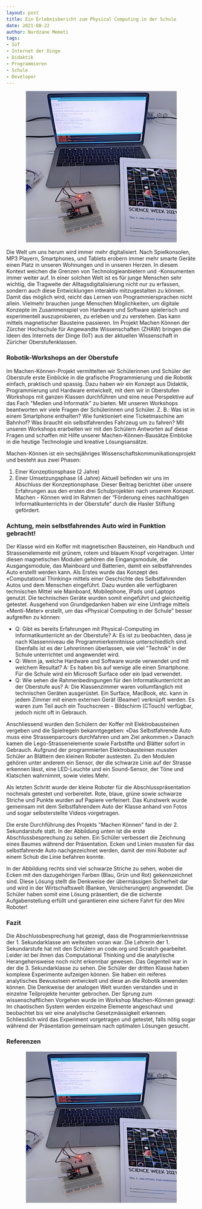 ```yaml
--- 
layout: post
title: Ein Erlebnisbericht zum Physical Computing in der Schule
date: 2021-08-22
author: Nurdzane Memeti
tags: 
- IoT
- Internet der Dinge
- Didaktik
- Programmieren
- Schule
- Developer
---
```



<p align="center">
  <img width="400" height="400" src="/assets/images/post_20210812/0_ScienceWeek.png">
</p>

Die Welt um uns herum wird immer mehr digitalisiert. Nach Spielkonsolen, MP3 Playern, Smartphones, und Tablets erobern immer mehr smarte Geräte einen Platz in unseren Wohnungen und in unseren Herzen. In diesem Kontext weichen die Grenzen von Technologieanbietern und -Konsumenten immer weiter auf. In einer solchen Welt ist es für junge Menschen sehr wichtig, die Tragweite der Alltagsdigitalisierung nicht nur zu erfassen, sondern auch diese Entwicklungen interaktiv mitzugestalten zu können. Damit das möglich wird, reicht das Lernen von Programmiersprachen nicht allein. Vielmehr brauchen junge Menschen Möglichkeiten, um digitale Konzepte im Zusammenspiel von Hardware und Software spielerisch und experimentell auszuprobieren, zu erleben und zu verstehen. Das kann mittels magnetischer Bausteine passieren. Im Projekt Machen Können der Zürcher Hochschule für Angewandte Wissenschaften (ZHAW) bringen die Ideen des Internets der Dinge (IoT) aus der aktuellen Wissenschaft in Züricher Oberstufenklassen.

### Robotik-Workshops an der Oberstufe 

Im Machen-Können-Projekt vermittelten wir Schülerinnen und Schüler der Oberstufe erste Einblicke in die grafische Programmierung und die Robotik einfach, praktisch und spassig. Dazu haben wir ein Konzept aus Didaktik, Programmierung und Hardware entwickelt, mit dem wir in Oberstufen Workshops mit ganzen Klassen durchführen und eine neue Perspektive auf das Fach "Medien und Informatik" zu bieten. Mit unseren Workshops beantworten wir viele Fragen der Schülerinnen und Schüler. Z. B.: Was ist in einem Smartphone enthalten? Wie funktioniert eine Ticketmaschine am Bahnhof? Was braucht ein selbstfahrendes Fahrzeug um zu fahren? Mit unseren Workshops erarbeiten wir mit den Schülern Antworten auf diese Fragen und schaffen mit Hilfe unserer Machen-Können-Bausätze Einblicke in die heutige Technologie und kreative Lösungsansätze.

Machen-Können ist ein sechsjähriges Wissenschaftskommunikationsprojekt und besteht aus zwei Phasen:
1.	Einer Konzeptionsphase (2 Jahre)
2.	Einer Umsetzungsphase (4 Jahre)
Aktuell befinden wir uns im Abschluss der Konzeptionsphase. Dieser Beitrag berichtet über unsere Erfahrungen aus den ersten drei Schulprojekten nach unserem Konzept. Machen - Können wird im Rahmen der “Förderung eines nachhaltigen Informatikunterrichts in der Oberstufe” durch die Hasler Stiftung gefördert. 

### Achtung, mein selbstfahrendes Auto wird in Funktion gebracht!  

Der Klasse wird ein Koffer mit magnetischen Bausteinen, ein Handbuch und Strassenelemente mit grünem, rotem und blauem Knopf 
vorgetragen. Unter diesen magnetischen Modulen gehören die Eingangsmodule, die Ausgangsmodule, das Mainboard und Batterien, damit ein selbstfahrendes Auto erstellt werden kann.
Als Erstes wurde das Konzept des «Computational Thinking» mittels einer Geschichte des Selbstfahrenden Autos und dem Menschen eingeführt. Dazu wurden alle verfügbaren technischen Mittel wie Mainboard, Mobilephone, IPads und Laptops genutzt. Die technischen Geräte wurden somit eingeführt und gleichzeitig getestet. Ausgehend von Grundgedanken haben wir eine Umfrage mittels «Menti-Meter» erstellt, um das «Physical Computing in der Schule" besser aufgreifen zu können:  

- Q: Gibt es bereits Erfahrungen mit Physical-Computing im Informatikunterricht an der Oberstufe? 
A: Es ist zu beobachten, dass je nach Klassenniveau die Programmierkenntnisse unterschiedlich sind. Ebenfalls ist es der Lehrerinnen überlassen, wie viel "Technik" in der Schule unterrichtet und angewendet wird.
- Q: Wenn ja, welche Hardware und Software wurde verwendet und mit welchem Resultat? A: Es haben bis auf wenige alle einen Smartphone. Für die Schule wird ein Microsoft Surface oder ein Ipad verwendet.
- Q: Wie sehen die Rahmenbedingungen für den Informatikunterricht an der Oberstufe aus? A: Die Klassenzimmer waren vollumfänglich mit technischen Geräten ausgerüstet. Ein Surface, MacBook, etc. kann in jedem Zimmer mit einem externen Gerät (Beamer) verknüpft werden. Es waren zum Teil auch ein Touchscreen - Bildschirm (CTouch) verfügbar, jedoch nicht oft in Gebrauch.

Anschliessend wurden den Schülern der Koffer mit Elektrobausteinen vergeben und die Spielregeln bekanntgegeben: «Das Selbstfahrende Auto muss eine Strassenparcours durchfahren und am Ziel ankommen.» Danach kamen die Lego-Strassenelemente sowie Farbstifte und Blätter sofort in Gebrauch. Aufgrund der programmierten Elektrobausteinen mussten Schüler an Blättern den kleinen Roboter austesten. Zu den Modulen gehören unter anderem ein Sensor, der die schwarze Linie auf der Strasse erkennen lässt, eine LED-Leuchte und ein Sound-Sensor, der Töne und Klatschen wahrnimmt, sowie vieles Mehr. 

Als letzten Schritt wurde der kleine Roboter für die Abschlusspräsentation nochmals getestet und vorbereitet. Rote, blaue, grüne sowie schwarze Striche und Punkte wurden auf Papiere verfeinert. Das Kunstwerk wurde gemeinsam mit dem Selbstfahrendem Auto der Klasse anhand von Fotos und sogar selbsterstellte Videos vorgetragen. 

Die erste Durchführung des Projekts "Machen Können" fand in der 2. Sekundarstufe statt. In der Abbildung unten ist die erste Abschlussbesprechung zu sehen. Ein Schüler verbessert die Zeichnung eines Baumes während der Präsentation. Ecken und Linien mussten für das selbstfahrende Auto nachgezeichnet werden, damit der mini Roboter auf einem Schub die Linie befahren konnte. 

In der Abbildung rechts sind viel schwarze Striche zu sehen, wobei die Ecken mit den dazugehörigen Farben (Blau, Grün und Rot) gekennzeichnet sind. Diese Lösung stellt die Denkweise der übermässigen Sicherheit dar und wird in der Wirtschaftswelt (Banken, Versicherungen) angewendet. Die Schüler haben somit eine Lösung präsentiert, die die sicherste Aufgabenstellung erfüllt und garantieren eine sichere Fahrt für den Mini Roboter!

### Fazit 

Die Abschlussbesprechung hat gezeigt, dass die Programmierkenntnisse der 1. Sekundarklasse am weitesten voran war. Die Lehrerin der 1. Sekundarstufe hat mit den Schülern an code.org und Scratch gearbeitet. Leider ist bei ihnen das Computational Thinking und die analytische Herangehensweise noch nicht erkennbar gewesen. Das Gegenteil war in der die 3. Sekundarklasse zu sehen. Die Schüler der dritten Klasse haben komplexe Experimente aufzeigen können. Sie haben ein reiferes analytisches Bewusstsein entwickelt und diese an die Robotik anwenden können. Die Denkweise der analogen Welt wurden verstanden und in einzelne Teilprojekte herunter gebrochen. Der Sprung zum wissenschaftlichen Vorgehen wurde im Workshop Machen-Können gewagt: Im chaotischen System werden einzelne Elemente angeschaut und beobachtet bis wir eine analytische Gesetzmässigkeit erkennen. Schliesslich wird das Experiment vorgetragen und getestet, falls nötig sogar während der Präsentation gemeinsam nach optimalen Lösungen gesucht. 


### Referenzen



<p align="center">
  <img width="400" height="400" src="/assets/images/post_20210812/0_ScienceWeek.png">
</p>



